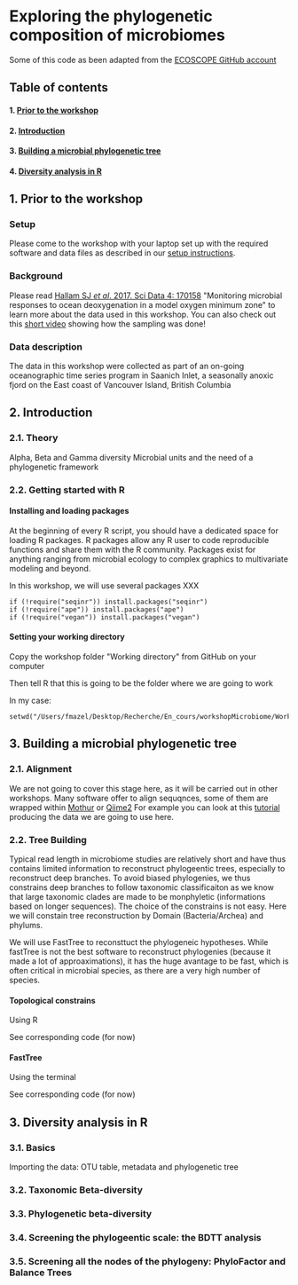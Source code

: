 # Exploring the phylogenetic composition of microbiomes

Some of this code as been adapted from the [ECOSCOPE GitHub account](https://github.com/EDUCE-UBC) 

## Table of contents

#### 1. [Prior to the workshop](#Prior)

#### 2. [Introduction](#Introduction)

#### 3. [Building a microbial phylogenetic tree](#Building-a-microbial-phylogenetic-tree)

#### 4. [Diversity analysis in R ](#Diversity-analysis-in-R)

## 1. Prior to the workshop <a name="Prior"></a>

### Setup 

Please come to the workshop with your laptop set up with the required
software and data files as described in our [setup instructions](https://github.com/FloMazel/Microbiome_Phylo_Diversity_Workshop/blob/master/SetUp.md).

### Background 

Please read [Hallam SJ *et al*. 2017. Sci Data 4: 170158](https://www.ncbi.nlm.nih.gov/pmc/articles/PMC5663219/) "Monitoring microbial responses to ocean deoxygenation in a model oxygen minimum zone" to learn more about the data used in this workshop. You can also check out this [short video](https://drive.google.com/file/d/1s6V263-Vj2KQ6rExOBaYn-UDOERyQVGZ/view?usp=sharing) showing how the sampling was done!


### Data description
The data in this workshop were collected as part of an on-going oceanographic time series program in Saanich Inlet, a seasonally anoxic fjord on the East coast of Vancouver Island, British Columbia 


## 2. Introduction <a name="Introduction"></a>

### 2.1. Theory
Alpha, Beta and Gamma diversity
Microbial units and the need of a phylogenetic framework

### 2.2. Getting started with R 

#### Installing and loading packages

At the beginning of every R script, you should have a dedicated space for loading R packages. R packages allow any R user to code reproducible functions and share them with the R community. Packages exist for anything ranging from microbial ecology to complex graphics to multivariate modeling and beyond. 

In this workshop, we will use several packages 
XXX

```{r, message=FALSE}
if (!require("seqinr")) install.packages("seqinr")
if (!require("ape")) install.packages("ape")
if (!require("vegan")) install.packages("vegan")
```

#### Setting your working directory 

Copy the workshop folder "Working directory" from GitHub on your computer

Then tell R that this is going to be the folder where we are going to work 

In my case: 
```{r, message=FALSE}
setwd("/Users/fmazel/Desktop/Recherche/En_cours/workshopMicrobiome/WorkingDirectory")
```

## 3. Building a microbial phylogenetic tree <a name="Building-a-microbial-phylogenetic-tree"></a>

### 2.1. Alignment <a name="Alignment"></a>

We are not going to cover this stage here, as it will be carried out in other workshops. 
Many software offer to align sequqnces, some of them are wrapped within [Mothur](https://www.mothur.org) or [Qiime2](https://qiime2.org)
For example you can look at this [tutorial](https://github.com/FloMazel/Microbiome_Phylo_Diversity_Workshop/blob/master/data/mothur_pipeline.html) producing the data we are going to use here. 

### 2.2. Tree Building <a name="Tree-Building"></a>

Typical read length in microbiome studies are relatively short and have thus contains limited information to reconstruct phylogeentic trees, especially to reconstruct deep branches. To avoid biased phylogenies, we thus constrains deep branches to follow taxonomic classificaiton as we know that large taxonomic clades are made to be monphyletic (informations based on longer sequences). The choice of the constrains is not easy. Here we will constain tree reconstruction by Domain (Bacteria/Archea) and phylums.

We will use FastTree to reconsttuct the phylogeneic hypotheses. While fastTree is not the best software to reconstruct phylogenies (because it made a lot of approaximations), it has the huge avantage to be fast, which is often critical in microbial species, as there are a very high number of species. 

#### Topological constrains

Using R 

See corresponding code (for now)


#### FastTree

Using the terminal 

See corresponding code (for now)

## 3. Diversity analysis in R <a name="Diversity-analysis-in-R"></a>

### 3.1. Basics <a name="Basics"></a>

Importing the data: OTU table, metadata and phylogenetic tree

### 3.2. Taxonomic Beta-diversity <a name="Taxonomic-Beta-diversity"></a>
	 
### 3.3. Phylogenetic beta-diversity <a name="Phylogenetic-Beta-diversity"></a>
	
### 3.4. Screening the phylogeentic scale: the BDTT analysis <a name="BDTT"></a>

### 3.5. Screening all the nodes of the phylogeny: PhyloFactor and Balance Trees <a name="creening-all-the-nodes"></a>

